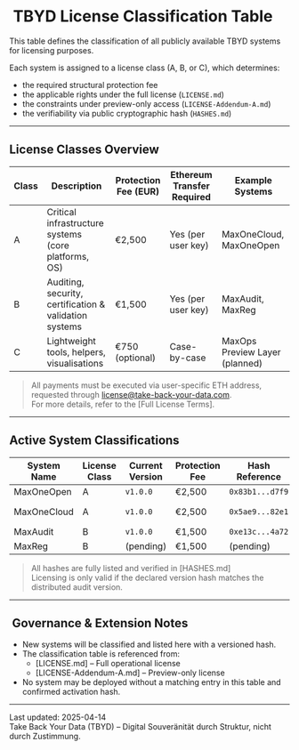 # ️ TBYD License Classification Table

This table defines the classification of all publicly available TBYD systems for licensing purposes.

Each system is assigned to a license class (A, B, or C), which determines:

  * the required structural protection fee
  * the applicable rights under the full license (`LICENSE.md`)
  * the constraints under preview-only access (`LICENSE-Addendum-A.md`)
  * the verifiability via public cryptographic hash (`HASHES.md`)

* * *

##  License Classes Overview

Class | Description | Protection Fee (EUR) | Ethereum Transfer Required | Example Systems  
----- | ----------- | --------------------- | --------------------------- | ----------------  
A | Critical infrastructure systems (core platforms, OS) | €2,500 | Yes (per user key) | MaxOneCloud, MaxOneOpen  
B | Auditing, security, certification & validation systems | €1,500 | Yes (per user key) | MaxAudit, MaxReg  
C | Lightweight tools, helpers, visualisations | €750 (optional) | Case-by-case | MaxOps Preview Layer (planned)  

> All payments must be executed via user-specific ETH address, requested through license@take-back-your-data.com.  
> For more details, refer to the [Full License Terms].

* * *

##  Active System Classifications

System Name | License Class | Current Version | Protection Fee | Hash Reference | Documentation  
----------- | ------------- | --------------- | -------------- | -------------- | --------------  
MaxOneOpen | A | `v1.0.0` | €2,500 | `0x83b1...d7f9` | [Whitepaper]  
MaxOneCloud | A | `v1.0.0` | €2,500 | `0x5ae9...82e1` | [CTO Summary]  
MaxAudit | B | `v1.0.0` | €1,500 | `0xe13c...4a72` | [Tech Strategy]  
MaxReg | B | (pending) | €1,500 | (pending) | (pending)  

> All hashes are fully listed and verified in [HASHES.md]  
> Licensing is only valid if the declared version hash matches the distributed audit version.

* * *

## ️ Governance & Extension Notes

  * New systems will be classified and listed here with a versioned hash.
  * The classification table is referenced from: 
    * [LICENSE.md] – Full operational license
    * [LICENSE-Addendum-A.md] – Preview-only license
  * No system may be deployed without a matching entry in this table and confirmed activation hash.

* * *

Last updated: 2025-04-14  
Take Back Your Data (TBYD) – Digital Souveränität durch Struktur, nicht durch Zustimmung.

